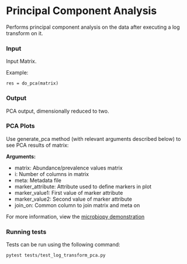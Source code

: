 # Principal Component Analysis

Performs principal component analysis on the data after executing a log transform on it.


### Input

Input Matrix.

Example:

```
res = do_pca(matrix)
```

### Output

PCA output, dimensionally reduced to two. 


### PCA Plots

Use generate_pca method (with relevant arguments described below) to see PCA results of matrix:

**Arguments:**
- matrix: Abundance/prevalence values matrix
- i: Number of columns in matrix
- meta: Metadata file
- marker_attribute: Attribute used to define markers in plot
- marker_value1: First value of marker attribute
- marker_value2: Second value of marker attribute
- join_on: Common column to join matrix and meta on

For more information, view the [microbiopy demonstration](https://github.com/BigDataBiology/microbiopy_demo)


### Running tests

Tests can be run using the following command:

```
pytest tests/test_log_transform_pca.py
```
